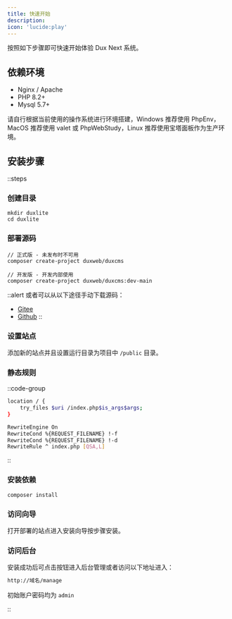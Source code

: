 ```yaml
---
title: 快速开始
description: 
icon: 'lucide:play'
---
```

按照如下步骤即可快速开始体验 Dux Next 系统。

## 依赖环境

- Nginx / Apache
- PHP 8.2+
- Mysql 5.7+

请自行根据当前使用的操作系统进行环境搭建，Windows 推荐使用 PhpEnv，MacOS 推荐使用 valet 或 PhpWebStudy，Linux 推荐使用宝塔面板作为生产环境。

## 安装步骤

::steps
### 创建目录

```shell [shell]
mkdir duxlite
cd duxlite
```
### 部署源码

```shell [shell]
// 正式版 - 未发布时不可用
composer create-project duxweb/duxcms

// 开发版 - 开发内部使用
composer create-project duxweb/duxcms:dev-main
```

::alert
或者可以从以下途径手动下载源码：
- [Gitee](https://gitee.com/duxphp/duxcms-next/tags)
- [Github](https://github.com/duxweb/duxcms/releases)
::

### 设置站点

添加新的站点并且设置运行目录为项目中 `/public` 目录。

### 静态规则

::code-group

```bash [nginx]
location / {
    try_files $uri /index.php$is_args$args;
}
```

```bash [apache]
RewriteEngine On
RewriteCond %{REQUEST_FILENAME} !-f
RewriteCond %{REQUEST_FILENAME} !-d
RewriteRule ^ index.php [QSA,L]
```
::

### 安装依赖

```shell [shell]
composer install
```


### 访问向导

打开部署的站点进入安装向导按步骤安装。

### 访问后台


安装成功后可点击按钮进入后台管理或者访问以下地址进入：

```bash [浏览器]
http://域名/manage
```

初始账户密码均为 `admin`

::
